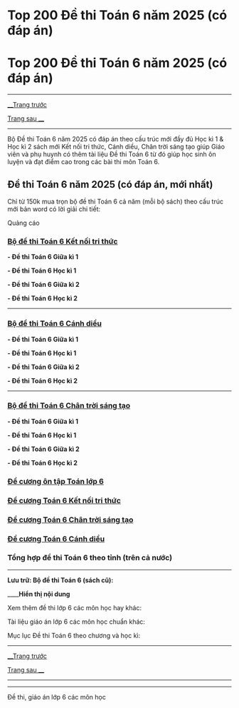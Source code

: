 # Top 200 Đề thi Toán 6 năm 2025 (có đáp án)

# Top 200 Đề thi Toán 6 năm 2025 (có đáp án)

* * *

[__Trang trước](https://vietjack.com/de-kiem-tra-lop-6/index.jsp)

[Trang sau __](https://vietjack.com/de-kiem-tra-lop-6/de-thi-toan-lop-6-giua-ki-1.jsp)

* * *

Bộ Đề thi Toán 6 năm 2025 có đáp án theo cấu trúc mới đầy đủ Học kì 1 & Học kì 2 sách mới Kết nối tri thức, Cánh diều, Chân trời sáng tạo giúp Giáo viên và phụ huynh có thêm tài liệu Đề thi Toán 6 từ đó giúp học sinh ôn luyện và đạt điểm cao trong các bài thi môn Toán 6.

## Đề thi Toán 6 năm 2025 (có đáp án, mới nhất)

Chỉ từ 150k mua trọn bộ đề thi Toán 6 cả năm (mỗi bộ sách) theo cấu trúc mới bản word có lời giải chi tiết:

Quảng cáo

### [**Bộ đề thi Toán 6 Kết nối tri thức**](https://vietjack.com/de-kiem-tra-lop-6/bo-de-thi-toan-lop-6-ket-noi-tri-thuc.jsp)

**\- Đề thi Toán 6 Giữa kì 1**

**\- Đề thi Toán 6 Học kì 1**

**\- Đề thi Toán 6 Giữa kì 2**

**\- Đề thi Toán 6 Học kì 2**

* * *

### [**Bộ đề thi Toán 6 Cánh diều**](https://vietjack.com/de-kiem-tra-lop-6/bo-de-thi-toan-lop-6-canh-dieu.jsp)

**\- Đề thi Toán 6 Giữa kì 1**

**\- Đề thi Toán 6 Học kì 1**

**\- Đề thi Toán 6 Giữa kì 2**

**\- Đề thi Toán 6 Học kì 2**

* * *

### [**Bộ đề thi Toán 6 Chân trời sáng tạo**](https://vietjack.com/de-kiem-tra-lop-6/bo-de-thi-toan-lop-6-chan-troi-sang-tao.jsp)

**\- Đề thi Toán 6 Giữa kì 1**

**\- Đề thi Toán 6 Học kì 1**

**\- Đề thi Toán 6 Giữa kì 2**

**\- Đề thi Toán 6 Học kì 2**

### [**Đề cương ôn tập Toán lớp 6**](https://vietjack.com/de-kiem-tra-lop-6/de-cuong-toan-lop-6.jsp)

### [**Đề cương Toán 6 Kết nối tri thức**](https://vietjack.com/de-kiem-tra-lop-6/de-cuong-toan-lop-6-ket-noi-tri-thuc.jsp)

### [**Đề cương Toán 6 Chân trời sáng tạo**](https://vietjack.com/de-kiem-tra-lop-6/de-cuong-toan-lop-6-chan-troi-sang-tao.jsp)

### [**Đề cương Toán 6 Cánh diều**](https://vietjack.com/de-kiem-tra-lop-6/de-cuong-toan-lop-6-canh-dieu.jsp)

### Tổng hợp đề thi Toán 6 theo tỉnh (trên cả nước)

* * *

**Lưu trữ: Bộ đề thi Toán 6 (sách cũ):**

____**Hiển thị nội dung**

Xem thêm đề thi lớp 6 các môn học hay khác:

Tài liệu giáo án lớp 6 các môn học chuẩn khác:

Mục lục Đề thi Toán 6 theo chương và học kì:

* * *

[__Trang trước](https://vietjack.com/de-kiem-tra-lop-6/index.jsp)

[Trang sau __](https://vietjack.com/de-kiem-tra-lop-6/de-thi-toan-lop-6-giua-ki-1.jsp)

* * *

* * *

Đề thi, giáo án lớp 6 các môn học
